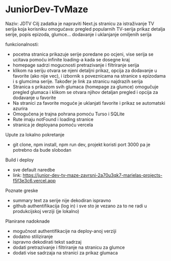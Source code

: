 # JuniorDev-TvMaze
Naziv: JDTV
Cilj zadatka je napraviti Next.js stranicu za istraživanje TV serija koja korisniku omogućava:  pregled popularnih TV-serija prikaz detalja serije, popis epizoda, glumce... dodavanje i uklanjanje omiljenih serija

funkcionalnosti:
- pocetna stranica prikazuje serije poredane po ocjeni, vise serija se ucitava pomoću infinite loading-a kada se dosegne kraj
- homepage sadrzi mogucnosti pretrazivanje i filtriranje serija
- klikom na seriju otvara se njeni detaljni prikaz, opcija za dodavanje u favorite (ako nije vec), i izbornik s poveznicama na stranice s epizodama i s glumcima serije. Također je link za stranicu najdrazih serija
- Stranica s prikazom svih glumaca (homepage za glumce) omogučuje pregled glumaca i klikom se otvara njihov detaljan pregled i opcija za dodavanje u favorite
- Na stranici za favorite moguće je uklanjati favorite i prikaz se automatski azurira
- Omogučena je trajna pohrana pomoću Turso i SQLite
- Rute imaju notFound i loading stranice
- stranica je deployana pomoću vercela

Upute za lokalno pokretanje
- git clone, npm install, npm run dev, projekt koristi port 3000 pa je potrebno da bude slobodan

Build i deploy
- sve default naredbe
- link: https://junior-dev-tv-maze-zavrsni-2a70u3qk7-marielas-projects-f5f3e3c6.vercel.app

Poznate greske
- summary text za serije nije dekodiran ispravno
- github authentifikacija (log in) i sve sto je vezano za to ne radi u produkcijskoj verziji (je lokalno)

Planirane nadoknade
- mogučnost authentifikacije na deploy-anoj verziji
- dodatno stiliziranje
- ispravno dekodirati tekst sadrzaj
- dodati pretrazivanje i filtriranje na stranicu za glumce
- dodati vise sadrzaja na stranici za prikaz glumaca
